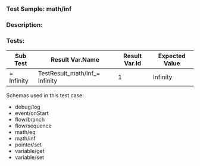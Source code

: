### **Test Sample:** math/inf
### **Description:** 

### Tests:
| Sub Test | Result Var.Name | Result Var.Id | Expected Value
| ----------- | ----------- | ----------- |----------- |
| = Infinity | TestResult_math/inf_= Infinity | 1 | Infinity

Schemas used in this test case:
- debug/log
- event/onStart
- flow/branch
- flow/sequence
- math/eq
- math/inf
- pointer/set
- variable/get
- variable/set
